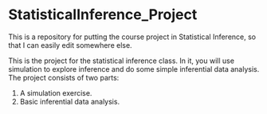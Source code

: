 # StatisticalInference_Project
This is a repository for putting the course project in Statistical Inference, so that I can easily edit somewhere else.

This is the project for the statistical inference class. In it, you will use simulation to explore inference and do some simple inferential data analysis. The project consists of two parts:

1. A simulation exercise.
2. Basic inferential data analysis.
